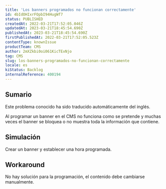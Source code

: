 ```yaml
---
title: 'Los banners programados no funcionan correctamente'
id: 4bIdOHIxrFOpbI94HugWf7
status: PUBLISHED
createdAt: 2022-03-21T17:52:05.046Z
updatedAt: 2023-03-21T18:45:54.690Z
publishedAt: 2023-03-21T18:45:54.690Z
firstPublishedAt: 2022-03-21T17:52:05.523Z
contentType: knownIssue
productTeam: CMS
author: 2mXZkbi0oi061KicTExNjo
tag: CMS
slug: los-banners-programados-no-funcionan-correctamente
locale: es
kiStatus: Backlog
internalReference: 400194
---
```


## Sumario

<div class="alert alert-info">
  <p>Este problema conocido ha sido traducido automáticamente del inglés.</p>
</div>


Al programar un banner en el CMS no funciona como se pretende y muchas veces el banner se bloquea o no muestra toda la información que contiene.


##

## Simulación


Crear un banner y establecer una hora programada.



## Workaround


No hay solución para la programación, el contenido debe cambiarse manualmente.

